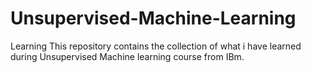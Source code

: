 # Unsupervised-Machine-Learning
Learning
This repository contains the collection of what i have learned during Unsupervised Machine learning course from IBm.